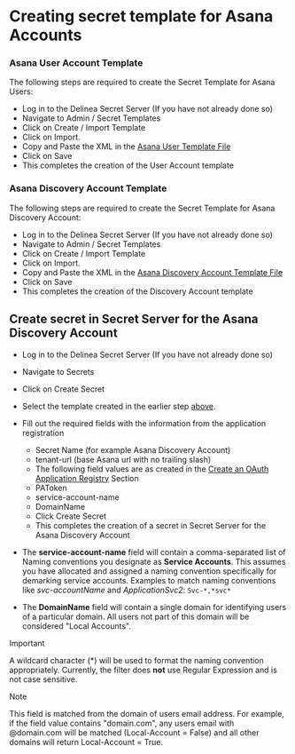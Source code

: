 # Creating secret template for Asana Accounts 

### Asana User Account Template

The following steps are required to create the Secret Template for Asana Users:

- Log in to the Delinea Secret Server (If you have not already done so)
- Navigate to Admin / Secret Templates
- Click on Create / Import Template
- Click on Import.
- Copy and Paste the XML in the [Asana User Template File](./Asana%20User%20Account.xml)
- Click on Save
- This completes the creation of the User Account template

### Asana Discovery Account Template

The following steps are required to create the Secret Template for Asana Discovery Account:

- Log in to the Delinea Secret Server (If you have not already done so)
- Navigate to Admin / Secret Templates
- Click on Create / Import Template
- Click on Import.
- Copy and Paste the XML in the [Asana Discovery Account Template File](./Asana%20Discovery%20Credentials.xml)
- Click on Save
- This completes the creation of the Discovery Account template


## Create secret in Secret Server for the Asana Discovery Account
 
- Log in to the Delinea Secret Server (If you have not already done so)
- Navigate to Secrets
- Click on Create Secret
- Select the template created in the earlier step [above](#Asana-discovery-account-template).
- Fill out the required fields with the information from the application registration
    - Secret Name (for example Asana Discovery Account)
    - tenant-url (base Asana url with no trailing slash)
    - The following field values are as created in the [Create an OAuth Application Registry](../Instructions.md#create-an-oauth-application-registry) Section
    - PAToken
    - service-account-name
    - DomainName
  - Click Create Secret
  - This completes the creation of a secret in Secret Server for the Asana Discovery Account


- The **service-account-name** field will contain a comma-separated list of Naming conventions you designate as **Service Accounts**. This assumes you have allocated and assigned a naming convention specifically for demarking service accounts. 
  Examples to match naming conventions like *svc-accountName* and *ApplicationSvc2*: ```Svc-*,*svc*```

- The **DomainName** field will contain a single domain for identifying users of a particular domain. All users not part of this domain will be considered "Local Accounts".


> [!IMPORTANT]
> A wildcard character (*) will be used to format the naming convention appropriately. Currently, the filter does **not** use Regular Expression and is not case sensitive.


> [!NOTE]
> This field is matched from the domain of users email address. For example, if the field value contains "domain.com", any users email with @domain.com will be matched (Local-Account = False) and all other domains will return Local-Account = True.